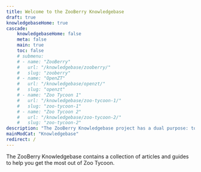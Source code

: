 ```yaml
---
title: Welcome to the ZooBerry Knowledgebase
draft: true
knowledgebaseHome: true
cascade:
    knowledgebaseHome: false
    meta: false
    main: true
    toc: false
    # submenu:
    # - name: "ZooBerry"
    #   url: "/knowledgebase/zooberry/"
    #   slug: "zooberry"
    # - name: "OpenZT" 
    #   url: "/knowledgebase/openzt/"
    #   slug: "openzt"
    # - name: "Zoo Tycoon 1"
    #   url: "/knowledgebase/zoo-tycoon-1/"
    #   slug: "zoo-tycoon-1"
    # - name: "Zoo Tycoon 2"
    #   url: "/knowledgebase/zoo-tycoon-2/"
    #   slug: "zoo-tycoon-2"
description: "The ZooBerry Knowledgebase project has a dual purpose: to archive old tutorials at risk of being lost but also to provide original tutorials and guides for the Zoo Tycoon community whenever possible. This section is of course a work in progress and will be updated as new content is added."
mainModCat: "Knowledgebase"
redirect: /
---
```


The ZooBerry Knowledgebase contains a collection of articles and guides to help you get the most out of Zoo Tycoon.
